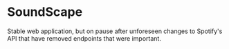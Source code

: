 # SoundScape
Stable web application, but on pause after unforeseen changes to Spotify's API that have removed endpoints that were important. 
